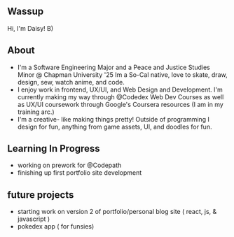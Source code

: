 ## Wassup  

Hi, I'm Daisy! B)

## About
-  I'm a Software Engineering Major and a Peace and Justice Studies Minor @ Chapman University '25 <break>
    Im a So-Cal native, love to skate, draw, design, sew, watch anime, and code. 
- I enjoy work in frontend, UX/UI, and Web Design and Development.
    I'm currently making my way through @Codedex Web Dev Courses as well as UX/UI coursework through Google's Coursera resources (I am in my training arc.)
- I'm a creative- like making things pretty!
    Outside of programming I design for fun, anything from game assets, UI, and doodles for fun.

## Learning In Progress
- working on prework for @Codepath
- finishing up first portfolio site development

## future projects
- starting work on version 2 of portfolio/personal blog site ( react, js, & javascript )
- pokedex app ( for funsies)
